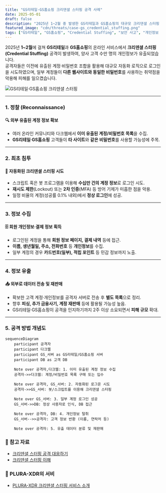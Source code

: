 ```yaml
---
title: "GS리테일·GS홈쇼핑 크리덴셜 스터핑 공격 사례"
date: 2025-05-01
draft: false
description: "2025년 1~2월 중 발생한 GS리테일과 GS홈쇼핑의 대규모 크리덴셜 스터핑 공격 개요와 공격 방식을 살펴봅니다."
featured_image: "cdn/threats/case-gs_credential_stuffing.png"
tags: ["GS리테일", "GS홈쇼핑", "Credential Stuffing", "보안 사고", "개인정보 유출", "웹 보안"]
---
```


2025년 **1~2월**에 걸쳐 **GS리테일**과 **GS홈쇼핑**의 온라인 서비스에서 **크리덴셜 스터핑(Credential Stuffing)** 공격이 발생하여, 양사 고객 수만 명의 개인정보가 유출되었습니다.  
공격자들은 이전에 유출된 계정·비밀번호 조합을 활용해 대규모 자동화 로직으로 로그인을 시도하였으며, 일부 계정들이 **다른 웹사이트와 동일한 비밀번호**를 사용하는 취약점을 악용해 피해를 일으켰습니다.

![GS리테일·GS홈쇼핑 크리덴셜 스터핑](https://blog.plura.io/cdn/threats/case-gs_credential_stuffing.png)

<!--more-->
---

### 1. **정찰 (Reconnaissance)**
#### 🔍 **외부 유출된 계정 정보 확보**
- 여러 온라인 커뮤니티와 다크웹에서 **이미 유출된 계정/비밀번호 목록**을 수집.
- **GS리테일**·**GS홈쇼핑** 고객들이 **타 사이트**와 **같은 비밀번호**를 사용할 가능성에 주목.

---

### 2. **최초 침투**
#### 🚨 **자동화된 크리덴셜 스터핑 시도**
- 스크립트 혹은 봇 프로그램을 이용해 **수십만 건의 계정 정보**로 로그인 시도.
- **재시도 제한**(Lockout) 또는 **2차 인증**(MFA) 등 방어 기제가 미흡한 점을 악용.
- 일정 비율의 계정(성공률 0.1% 내외)에서 **정상 로그인**에 성공.

---

### 3. **정보 수집**
#### 🗄️ **회원 개인정보·결제 정보 획득**
- 로그인된 계정을 통해 **회원 정보 페이지, 결제 내역** 등에 접근.
- **이름, 생년월일, 주소, 전화번호** 등 **개인정보**를 수집.
- 일부 계정의 경우 **카드번호(일부), 적립 포인트** 등 민감 정보까지 노출.

---

### 4. **정보 유출**
#### 📤 **외부로 데이터 전송 및 재판매**
- 확보한 고객 계정·개인정보를 공격자 서버로 전송 후 **별도 목록**으로 정리.
- 향후 **피싱, 추가 금융사기, 계정 재판매** 등에 활용될 가능성 높음.
- GS리테일·GS홈쇼핑이 공격을 인지하기까지 2주 이상 소요되면서 **피해 규모** 확대.

---

### 5. **공격 방법 개념도**

```mermaid
sequenceDiagram
    participant 공격자
    participant 다크웹
    participant GS_서버 as GS리테일/GS홈쇼핑 서버
    participant DB as 고객 DB

    Note over 공격자,다크웹: 1. 이미 유출된 계정 정보 수집
    공격자->>다크웹: 계정/비밀번호 목록 구매 또는 입수

    Note over 공격자, GS_서버: 2. 자동화된 로그온 시도
    공격자->>GS_서버: 봇/스크립트를 이용해 크리덴셜 스터핑

    Note over GS_서버: 3. 일부 계정 로그인 성공
    GS_서버->>DB: 정상 사용자로 인식, DB 접근

    Note over 공격자, DB: 4. 개인정보 탈취
    GS_서버-->>공격자: 고객 정보 반환 (이름, 연락처 등)

    Note over 공격자: 5. 유출 데이터 분류 및 재판매
````

### 📑 참고 자료

- [크리덴셜 스터핑 공격 대응하기](https://blog.plura.io/ko/respond/credential-stuffing-countermeasures/)  
- [크리덴셜 스터핑 이해](https://blog.plura.io/ko/respond/credential_stuffing/)

### 🌟 PLURA-XDR의 서비
- [PLURA-XDR 크리덴셜 스터핑 서비스 소개](https://www.plura.io/underattack)  

